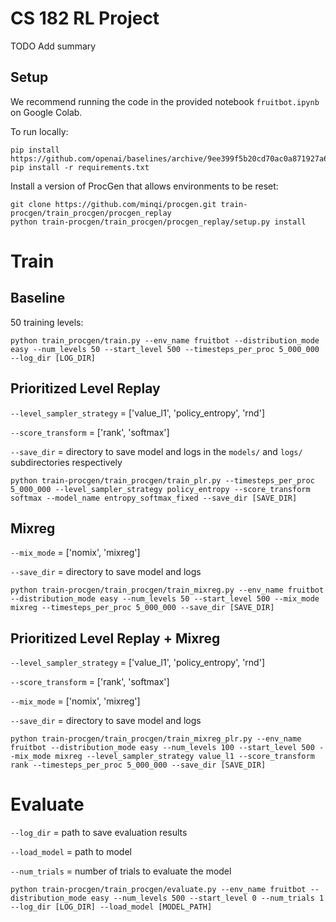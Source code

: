 # CS 182 RL Project
TODO Add summary

## Setup
We recommend running the code in the provided notebook `fruitbot.ipynb` on Google Colab.

To run locally:
```
pip install https://github.com/openai/baselines/archive/9ee399f5b20cd70ac0a871927a6cf043b478193f.zip
pip install -r requirements.txt
```

Install a version of ProcGen that allows environments to be reset:
```
git clone https://github.com/minqi/procgen.git train-procgen/train_procgen/procgen_replay
python train-procgen/train_procgen/procgen_replay/setup.py install
```

# Train
## Baseline
50 training levels:
```
python train_procgen/train.py --env_name fruitbot --distribution_mode easy --num_levels 50 --start_level 500 --timesteps_per_proc 5_000_000 --log_dir [LOG_DIR]
```

## Prioritized Level Replay
`--level_sampler_strategy` = ['value_l1', 'policy_entropy', 'rnd']

`--score_transform` = ['rank', 'softmax']

`--save_dir` = directory to save model and logs in the `models/` and `logs/` subdirectories respectively

```
python train-procgen/train_procgen/train_plr.py --timesteps_per_proc 5_000_000 --level_sampler_strategy policy_entropy --score_transform softmax --model_name entropy_softmax_fixed --save_dir [SAVE_DIR]
```

## Mixreg
`--mix_mode` = ['nomix', 'mixreg']

`--save_dir` = directory to save model and logs
```
python train-procgen/train_procgen/train_mixreg.py --env_name fruitbot --distribution_mode easy --num_levels 50 --start_level 500 --mix_mode mixreg --timesteps_per_proc 5_000_000 --save_dir [SAVE_DIR]
```

## Prioritized Level Replay + Mixreg
`--level_sampler_strategy` = ['value_l1', 'policy_entropy', 'rnd']

`--score_transform` = ['rank', 'softmax']

`--mix_mode` = ['nomix', 'mixreg']

`--save_dir` = directory to save model and logs
```
python train-procgen/train_procgen/train_mixreg_plr.py --env_name fruitbot --distribution_mode easy --num_levels 100 --start_level 500 --mix_mode mixreg --level_sampler_strategy value_l1 --score_transform rank --timesteps_per_proc 5_000_000 --save_dir [SAVE_DIR]
```

# Evaluate
`--log_dir` = path to save evaluation results

`--load_model` = path to model

`--num_trials` = number of trials to evaluate the model
```
python train-procgen/train_procgen/evaluate.py --env_name fruitbot --distribution_mode easy --num_levels 500 --start_level 0 --num_trials 1 --log_dir [LOG_DIR] --load_model [MODEL_PATH]
```
